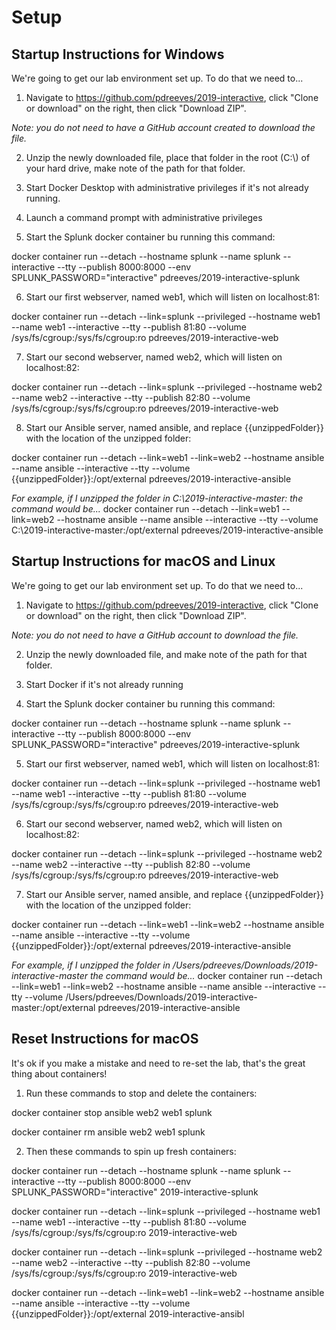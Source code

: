 # Setup

## Startup Instructions for Windows

We're going to get our lab environment set up.  To do that we need to...
1. Navigate to https://github.com/pdreeves/2019-interactive, click "Clone or download" on the right, then click "Download ZIP".

  _Note: you do not need to have a GitHub account created to download the file._

2. Unzip the newly downloaded file, place that folder in the root (C:\\) of your hard drive, make note of the path for that folder.

3. Start Docker Desktop with administrative privileges if it's not already running.

4. Launch a command prompt with administrative privileges

5. Start the Splunk docker container bu running this command:

  docker container run --detach --hostname splunk --name splunk --interactive --tty --publish 8000:8000 --env SPLUNK_PASSWORD="interactive" pdreeves/2019-interactive-splunk

6. Start our first webserver, named web1, which will listen on localhost:81:

  docker container run --detach --link=splunk --privileged --hostname web1 --name web1 --interactive --tty --publish 81:80 --volume /sys/fs/cgroup:/sys/fs/cgroup:ro pdreeves/2019-interactive-web

7. Start our second webserver, named web2, which will listen on localhost:82:

  docker container run --detach --link=splunk --privileged --hostname web2 --name web2 --interactive --tty --publish 82:80 --volume /sys/fs/cgroup:/sys/fs/cgroup:ro pdreeves/2019-interactive-web

8. Start our Ansible server, named ansible, and replace {{unzippedFolder}} with the location of the unzipped folder:

  docker container run --detach --link=web1 --link=web2 --hostname ansible --name ansible --interactive --tty  --volume {{unzippedFolder}}:/opt/external pdreeves/2019-interactive-ansible

  _For example, if I unzipped the folder in C:\2019-interactive-master: the command would be..._
  docker container run --detach --link=web1 --link=web2 --hostname ansible --name ansible --interactive --tty  --volume C:\\2019-interactive-master:/opt/external pdreeves/2019-interactive-ansible


## Startup Instructions for macOS and Linux
We're going to get our lab environment set up.  To do that we need to...
1. Navigate to https://github.com/pdreeves/2019-interactive, click "Clone or download" on the right, then click "Download ZIP".

  _Note: you do not need to have a GitHub account to download the file._

2. Unzip the newly downloaded file, and make note of the path for that folder.

3. Start Docker if it's not already running

4. Start the Splunk docker container bu running this command:

  docker container run --detach --hostname splunk --name splunk --interactive --tty --publish 8000:8000 --env SPLUNK_PASSWORD="interactive" pdreeves/2019-interactive-splunk

5. Start our first webserver, named web1, which will listen on localhost:81:

  docker container run --detach --link=splunk --privileged --hostname web1 --name web1 --interactive --tty --publish 81:80 --volume /sys/fs/cgroup:/sys/fs/cgroup:ro pdreeves/2019-interactive-web

6. Start our second webserver, named web2, which will listen on localhost:82:

  docker container run --detach --link=splunk --privileged --hostname web2 --name web2 --interactive --tty --publish 82:80 --volume /sys/fs/cgroup:/sys/fs/cgroup:ro pdreeves/2019-interactive-web

7. Start our Ansible server, named ansible, and replace {{unzippedFolder}} with the location of the unzipped folder:

  docker container run --detach --link=web1 --link=web2 --hostname ansible --name ansible --interactive --tty  --volume {{unzippedFolder}}:/opt/external pdreeves/2019-interactive-ansible

  _For example, if I unzipped the folder in /Users/pdreeves/Downloads/2019-interactive-master the command would be..._
  docker container run --detach --link=web1 --link=web2 --hostname ansible --name ansible --interactive --tty  --volume /Users/pdreeves/Downloads/2019-interactive-master:/opt/external pdreeves/2019-interactive-ansible


## Reset Instructions for macOS
It's ok if you make a mistake and need to re-set the lab, that's the great thing about containers!

1. Run these commands to stop and delete the containers:

  docker container stop ansible web2 web1 splunk

  docker container rm ansible web2 web1 splunk

2. Then these commands to spin up fresh containers:

  docker container run --detach --hostname splunk --name splunk --interactive --tty --publish 8000:8000 --env SPLUNK_PASSWORD="interactive" 2019-interactive-splunk

  docker container run --detach --link=splunk --privileged --hostname web1 --name web1 --interactive --tty --publish 81:80 --volume /sys/fs/cgroup:/sys/fs/cgroup:ro 2019-interactive-web

  docker container run --detach --link=splunk --privileged --hostname web2 --name web2 --interactive --tty --publish 82:80 --volume /sys/fs/cgroup:/sys/fs/cgroup:ro 2019-interactive-web

  docker container run --detach --link=web1 --link=web2 --hostname ansible --name ansible --interactive --tty  --volume {{unzippedFolder}}:/opt/external 2019-interactive-ansibl
